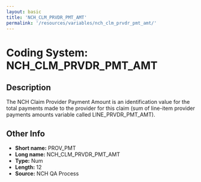 ```yaml
---
layout: basic
title: 'NCH_CLM_PRVDR_PMT_AMT'
permalink: '/resources/variables/nch_clm_prvdr_pmt_amt/'
---
```

# Coding System: NCH_CLM_PRVDR_PMT_AMT

## Description
The NCH Claim Provider Payment Amount is an identification value for the total payments made to the provider for this claim (sum of line-item provider payments amounts variable called LINE_PRVDR_PMT_AMT).

## Other Info
- **Short name:** PROV_PMT
- **Long name:** NCH_CLM_PRVDR_PMT_AMT
- **Type:** Num
- **Length:** 12
- **Source:** NCH QA Process
